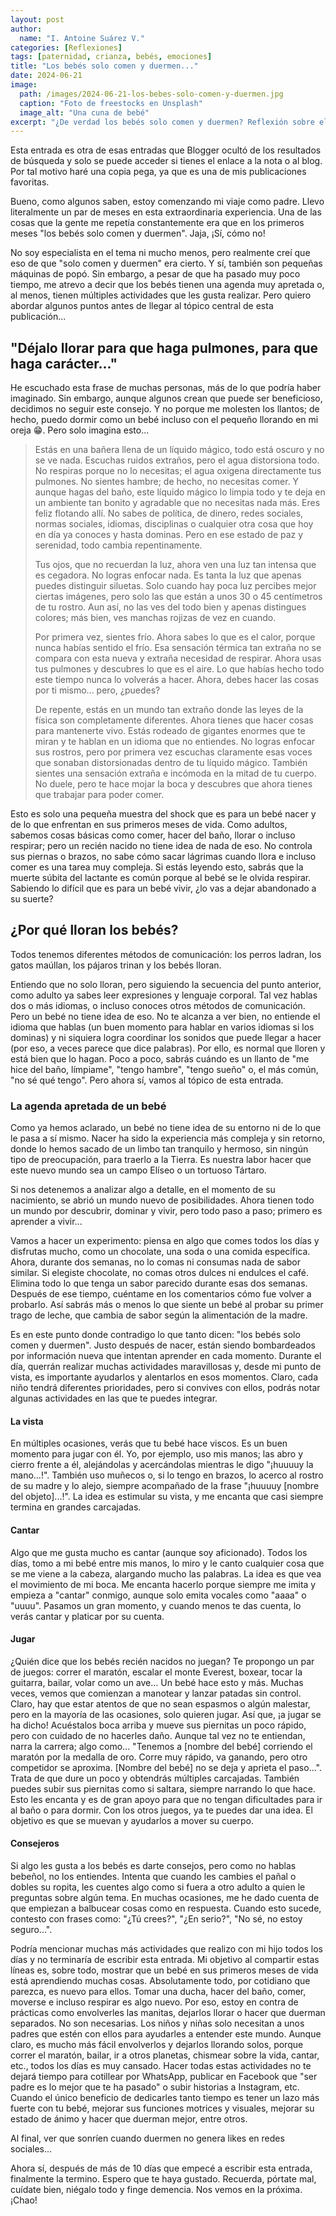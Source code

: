 ```yaml
---
layout: post
author:
  name: "I. Antoine Suárez V."
categories: [Reflexiones]
tags: [paternidad, crianza, bebés, emociones]
title: "Los bebés solo comen y duermen..."
date: 2024-06-21
image:
  path: /images/2024-06-21-los-bebes-solo-comen-y-duermen.jpg
  caption: "Foto de freestocks en Unsplash"
  image_alt: "Una cuna de bebé"
excerpt: "¿De verdad los bebés solo comen y duermen? Reflexión sobre el shock del nacimiento, el llanto, y el increíble mundo que exploran desde sus primeros días de vida."
---
```



Esta entrada es otra de esas entradas que Blogger ocultó de los resultados de búsqueda y solo se puede acceder si tienes el enlace a la nota o al blog. Por tal motivo haré una copia pega, ya que es una de mis publicaciones favoritas.


Bueno, como algunos saben, estoy comenzando mi viaje como padre. Llevo literalmente un par de meses en esta extraordinaria experiencia. Una de las cosas que la gente me repetía constantemente era que en los primeros meses "los bebés solo comen y duermen". Jaja, ¡Sí, cómo no!

No soy especialista en el tema ni mucho menos, pero realmente creí que eso de que "solo comen y duermen" era cierto. Y sí, también son pequeñas máquinas de popó. Sin embargo, a pesar de que ha pasado muy poco tiempo, me atrevo a decir que los bebés tienen una agenda muy apretada o, al menos, tienen múltiples actividades que les gusta realizar. Pero quiero abordar algunos puntos antes de llegar al tópico central de esta publicación...

## "Déjalo llorar para que haga pulmones, para que haga carácter..."

He escuchado esta frase de muchas personas, más de lo que podría haber imaginado. Sin embargo, aunque algunos crean que puede ser beneficioso, decidimos no seguir este consejo. Y no porque me molesten los llantos; de hecho, puedo dormir como un bebé incluso con el pequeño llorando en mi oreja 😁. Pero solo imagina esto...

> Estás en una bañera llena de un líquido mágico, todo está oscuro y no se ve nada. Escuchas ruidos extraños, pero el agua distorsiona todo. No respiras porque no lo necesitas; el agua oxigena directamente tus pulmones. No sientes hambre; de hecho, no necesitas comer. Y aunque hagas del baño, este líquido mágico lo limpia todo y te deja en un ambiente tan bonito y agradable que no necesitas nada más. Eres feliz flotando allí. No sabes de política, de dinero, redes sociales, normas sociales, idiomas, disciplinas o cualquier otra cosa que hoy en día ya conoces y hasta dominas. Pero en ese estado de paz y serenidad, todo cambia repentinamente.
> 
> Tus ojos, que no recuerdan la luz, ahora ven una luz tan intensa que es cegadora. No logras enfocar nada. Es tanta la luz que apenas puedes distinguir siluetas. Solo cuando hay poca luz percibes mejor ciertas imágenes, pero solo las que están a unos 30 o 45 centímetros de tu rostro. Aun así, no las ves del todo bien y apenas distingues colores; más bien, ves manchas rojizas de vez en cuando.
> 
> Por primera vez, sientes frío. Ahora sabes lo que es el calor, porque nunca habías sentido el frío. Esa sensación térmica tan extraña no se compara con esta nueva y extraña necesidad de respirar. Ahora usas tus pulmones y descubres lo que es el aire. Lo que habías hecho todo este tiempo nunca lo volverás a hacer. Ahora, debes hacer las cosas por ti mismo... pero, ¿puedes?
> 
> De repente, estás en un mundo tan extraño donde las leyes de la física son completamente diferentes. Ahora tienes que hacer cosas para mantenerte vivo. Estás rodeado de gigantes enormes que te miran y te hablan en un idioma que no entiendes. No logras enfocar sus rostros, pero por primera vez escuchas claramente esas voces que sonaban distorsionadas dentro de tu líquido mágico. También sientes una sensación extraña e incómoda en la mitad de tu cuerpo. No duele, pero te hace mojar la boca y descubres que ahora tienes que trabajar para poder comer.

Esto es solo una pequeña muestra del shock que es para un bebé nacer y de lo que enfrentan en sus primeros meses de vida. Como adultos, sabemos cosas básicas como comer, hacer del baño, llorar o incluso respirar; pero un recién nacido no tiene idea de nada de eso. No controla sus piernas o brazos, no sabe cómo sacar lágrimas cuando llora e incluso comer es una tarea muy compleja. Si estás leyendo esto, sabrás que la muerte súbita del lactante es común porque al bebé se le olvida respirar. Sabiendo lo difícil que es para un bebé vivir, ¿lo vas a dejar abandonado a su suerte?

## ¿Por qué lloran los bebés?

Todos tenemos diferentes métodos de comunicación: los perros ladran, los gatos maúllan, los pájaros trinan y los bebés lloran.

Entiendo que no solo lloran, pero siguiendo la secuencia del punto anterior, como adulto ya sabes leer expresiones y lenguaje corporal. Tal vez hablas dos o más idiomas, o incluso conoces otros métodos de comunicación. Pero un bebé no tiene idea de eso. No te alcanza a ver bien, no entiende el idioma que hablas (un buen momento para hablar en varios idiomas si los dominas) y ni siquiera logra coordinar los sonidos que puede llegar a hacer (por eso, a veces parece que dice palabras). Por ello, es normal que lloren y está bien que lo hagan. Poco a poco, sabrás cuándo es un llanto de "me hice del baño, límpiame", "tengo hambre", "tengo sueño" o, el más común, "no sé qué tengo". Pero ahora sí, vamos al tópico de esta entrada.

### La agenda apretada de un bebé

Como ya hemos aclarado, un bebé no tiene idea de su entorno ni de lo que le pasa a sí mismo. Nacer ha sido la experiencia más compleja y sin retorno, donde lo hemos sacado de un limbo tan tranquilo y hermoso, sin ningún tipo de preocupación, para traerlo a la Tierra. Es nuestra labor hacer que este nuevo mundo sea un campo Elíseo o un tortuoso Tártaro.

Si nos detenemos a analizar algo a detalle, en el momento de su nacimiento, se abrió un mundo nuevo de posibilidades. Ahora tienen todo un mundo por descubrir, dominar y vivir, pero todo paso a paso; primero es aprender a vivir...

Vamos a hacer un experimento: piensa en algo que comes todos los días y disfrutas mucho, como un chocolate, una soda o una comida específica. Ahora, durante dos semanas, no lo comas ni consumas nada de sabor similar. Si elegiste chocolate, no comas otros dulces ni endulces el café. Elimina todo lo que tenga un sabor parecido durante esas dos semanas. Después de ese tiempo, cuéntame en los comentarios cómo fue volver a probarlo. Así sabrás más o menos lo que siente un bebé al probar su primer trago de leche, que cambia de sabor según la alimentación de la madre.

Es en este punto donde contradigo lo que tanto dicen: "los bebés solo comen y duermen". Justo después de nacer, están siendo bombardeados por información nueva que intentan aprender en cada momento. Durante el día, querrán realizar muchas actividades maravillosas y, desde mi punto de vista, es importante ayudarlos y alentarlos en esos momentos. Claro, cada niño tendrá diferentes prioridades, pero si convives con ellos, podrás notar algunas actividades en las que te puedes integrar.

#### La vista

En múltiples ocasiones, verás que tu bebé hace viscos. Es un buen momento para jugar con él. Yo, por ejemplo, uso mis manos; las abro y cierro frente a él, alejándolas y acercándolas mientras le digo "¡huuuuy la mano...!". También uso muñecos o, si lo tengo en brazos, lo acerco al rostro de su madre y lo alejo, siempre acompañado de la frase "¡huuuuy [nombre del objeto]...!". La idea es estimular su vista, y me encanta que casi siempre termina en grandes carcajadas.

#### Cantar

Algo que me gusta mucho es cantar (aunque soy aficionado). Todos los días, tomo a mi bebé entre mis manos, lo miro y le canto cualquier cosa que se me viene a la cabeza, alargando mucho las palabras. La idea es que vea el movimiento de mi boca. Me encanta hacerlo porque siempre me imita y empieza a "cantar" conmigo, aunque solo emita vocales como "aaaa" o "uuuu". Pasamos un gran momento, y cuando menos te das cuenta, lo verás cantar y platicar por su cuenta.

#### Jugar

¿Quién dice que los bebés recién nacidos no juegan? Te propongo un par de juegos: correr el maratón, escalar el monte Everest, boxear, tocar la guitarra, bailar, volar como un ave... Un bebé hace esto y más. Muchas veces, vemos que comienzan a manotear y lanzar patadas sin control. Claro, hay que estar atentos de que no sean espasmos o algún malestar, pero en la mayoría de las ocasiones, solo quieren jugar. Así que, ¡a jugar se ha dicho! Acuéstalos boca arriba y mueve sus piernitas un poco rápido, pero con cuidado de no hacerles daño. Aunque tal vez no te entiendan, narra la carrera; algo como... "Tenemos a [nombre del bebé] corriendo el maratón por la medalla de oro. Corre muy rápido, va ganando, pero otro competidor se aproxima. [Nombre del bebé] no se deja y aprieta el paso...". Trata de que dure un poco y obtendrás múltiples carcajadas. También puedes subir sus piernitas como si saltara, siempre narrando lo que hace. Esto les encanta y es de gran apoyo para que no tengan dificultades para ir al baño o para dormir. Con los otros juegos, ya te puedes dar una idea. El objetivo es que se muevan y ayudarlos a mover su cuerpo.

#### Consejeros

Si algo les gusta a los bebés es darte consejos, pero como no hablas bebeñol, no los entiendes. Intenta que cuando les cambies el pañal o dobles su ropita, les cuentes algo como si fuera a otro adulto a quien le preguntas sobre algún tema. En muchas ocasiones, me he dado cuenta de que empiezan a balbucear cosas como en respuesta. Cuando esto sucede, contesto con frases como: "¿Tú crees?", "¿En serio?", "No sé, no estoy seguro...".

Podría mencionar muchas más actividades que realizo con mi hijo todos los días y no terminaría de escribir esta entrada. Mi objetivo al compartir estas líneas es, sobre todo, mostrar que un bebé en sus primeros meses de vida está aprendiendo muchas cosas. Absolutamente todo, por cotidiano que parezca, es nuevo para ellos. Tomar una ducha, hacer del baño, comer, moverse e incluso respirar es algo nuevo. Por eso, estoy en contra de prácticas como envolverles las manitas, dejarlos llorar o hacer que duerman separados. No son necesarias. Los niños y niñas solo necesitan a unos padres que estén con ellos para ayudarles a entender este mundo. Aunque claro, es mucho más fácil envolverlos y dejarlos llorando solos, porque correr el maratón, bailar, ir a otros planetas, chismear sobre la vida, cantar, etc., todos los días es muy cansado. Hacer todas estas actividades no te dejará tiempo para cotillear por WhatsApp, publicar en Facebook que "ser padre es lo mejor que te ha pasado" o subir historias a Instagram, etc. Cuando el único beneficio de dedicarles tanto tiempo es tener un lazo más fuerte con tu bebé, mejorar sus funciones motrices y visuales, mejorar su estado de ánimo y hacer que duerman mejor, entre otros.

Al final, ver que sonríen cuando duermen no genera likes en redes sociales...

Ahora sí, después de más de 10 días que empecé a escribir esta entrada, finalmente la termino. Espero que te haya gustado. Recuerda, pórtate mal, cuídate bien, niégalo todo y finge demencia. Nos vemos en la próxima. ¡Chao!
